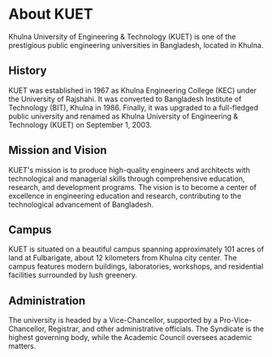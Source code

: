 # About KUET

Khulna University of Engineering & Technology (KUET) is one of the prestigious public engineering universities in Bangladesh, located in Khulna.

## History

KUET was established in 1967 as Khulna Engineering College (KEC) under the University of Rajshahi. It was converted to Bangladesh Institute of Technology (BIT), Khulna in 1986. Finally, it was upgraded to a full-fledged public university and renamed as Khulna University of Engineering & Technology (KUET) on September 1, 2003.

## Mission and Vision

KUET's mission is to produce high-quality engineers and architects with technological and managerial skills through comprehensive education, research, and development programs. The vision is to become a center of excellence in engineering education and research, contributing to the technological advancement of Bangladesh.

## Campus

KUET is situated on a beautiful campus spanning approximately 101 acres of land at Fulbarigate, about 12 kilometers from Khulna city center. The campus features modern buildings, laboratories, workshops, and residential facilities surrounded by lush greenery.

## Administration

The university is headed by a Vice-Chancellor, supported by a Pro-Vice-Chancellor, Registrar, and other administrative officials. The Syndicate is the highest governing body, while the Academic Council oversees academic matters.